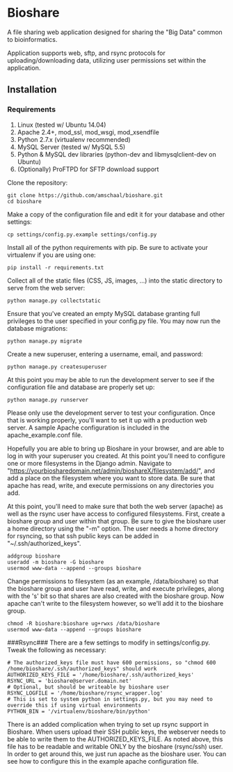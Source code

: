 # Bioshare
A file sharing web application designed for sharing the "Big Data" common to bioinformatics.  

Application supports web, sftp, and rsync protocols for uploading/downloading data, utilizing user permissions set within the application.

Installation
------------

### Requirements ###

1. Linux (tested w/ Ubuntu 14.04) 
2. Apache 2.4+, mod_ssl, mod_wsgi, mod_xsendfile
3. Python 2.7.x (virtualenv recommended)
4. MySQL Server (tested w/ MySQL 5.5)
5. Python & MySQL dev libraries (python-dev and libmysqlclient-dev on Ubuntu)
6. (Optionally) ProFTPD for SFTP download support 
 
Clone the repository:
~~~
git clone https://github.com/amschaal/bioshare.git
cd bioshare
~~~
Make a copy of the configuration file and edit it for your database and other settings:
~~~
cp settings/config.py.example settings/config.py
~~~
Install all of the python requirements with pip.  Be sure to activate your virtualenv if you are using one:
~~~
pip install -r requirements.txt
~~~

Collect all of the static files (CSS, JS, images, ...) into the static directory to serve from the web server:
~~~
python manage.py collectstatic
~~~

Ensure that you've created an empty MySQL database granting full privileges to the user specified in your config.py file.  You may now run the database migrations:
~~~
python manage.py migrate
~~~

Create a new superuser, entering a username, email, and password:
~~~
python manage.py createsuperuser
~~~

At this point you may be able to run the development server to see if the configuration file and database are properly set up:
~~~
python manage.py runserver
~~~

Please only use the development server to test your configuration.  Once that is working properly, you'll want to set it up with a production web server.  A sample Apache configuration is included in the apache_example.conf file.

Hopefully you are able to bring up Bioshare in your browser, and are able to log in with your superuser you created.  At this point you'll need to configure one or more filesystems in the Django admin.  Navigate to "https://yourbiosharedomain.net/admin/bioshareX/filesystem/add/", and add a place on the filesystem where you want to store data.  Be sure that apache has read, write, and execute permissions on any directories you add.

At this point, you'll need to make sure that both the web server (apache) as well as the rsync user have access to configured filesystems.  First, create a bioshare group and user within that group.  Be sure to give the bioshare user a home directory using the "-m" option.  The user needs a home directory for rsyncing, so that ssh public keys can be added in "~/.ssh/authorized_keys".
~~~
addgroup bioshare
useradd -m bioshare -G bioshare
usermod www-data --append --groups bioshare
~~~

Change permissions to filesystem (as an example, /data/bioshare) so that the bioshare group and user have read, write, and execute privileges, along with the 's' bit so that shares are also created with the bioshare group.  Now apache can't write to the filesystem however, so we'll add it to the bioshare group.
~~~
chmod -R bioshare:bioshare ug+rwxs /data/bioshare
usermod www-data --append --groups bioshare
~~~

###Rsync###
There are a few settings to modify in settings/config.py.  Tweak the following as necessary:
~~~
# The authorized_keys file must have 600 permissions, so "chmod 600 /home/bioshare/.ssh/authorized_keys" should work
AUTHORIZED_KEYS_FILE = '/home/bioshare/.ssh/authorized_keys'
RSYNC_URL = 'bioshare@server.domain.net'
# Optional, but should be writeable by bioshare user
RSYNC_LOGFILE = '/home/bioshare/rsync_wrapper.log' 
# This is set to system python in settings.py, but you may need to override this if using virtual environments
PYTHON_BIN = '/virtualenv/bioshare/bin/python' 
~~~

There is an added complication when trying to set up rsync support in Bioshare.  When users upload their SSH public keys, the webserver needs to be able to write them to the AUTHORIZED_KEYS_FILE.  As noted above, this file has to be readable and writable ONLY by the bioshare (rsync/ssh) user.  In order to get around this, we just run apache as the bioshare user.  You can see how to configure this in the example apache configuration file.


